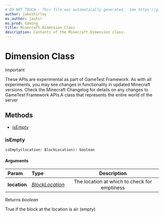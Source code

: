 ```yaml
---
# DO NOT TOUCH — This file was automatically generated.  See https://github.com/Mojang/MinecraftScriptingApiDocsGenerator to modify descriptions, examples, etc.
author: jakeshirley
ms.author: jashir
ms.prod: Gaming
title: Minecraft.Dimension Class
description: Contents of the Minecraft.Dimension class.
---
```

# Dimension Class
>[!IMPORTANT]
>These APIs are experimental as part of GameTest Framework. As with all experiments, you may see changes in functionality in updated Minecraft versions. Check the Minecraft Changelog for details on any changes to GameTest Framework APIs.A class that represents the entire world of the server


## Methods
- [isEmpty](#isempty)
  
### **isEmpty**
`
isEmpty(location: BlockLocation): boolean
`

#### Arguments
| Param | Type | Description |
| :--- | :--- | :---: |
| **location** | [*BlockLocation*](BlockLocation.md) | The location at which to check for emptiness |

Returns *boolean*

True if the block at the location is air (empty)


